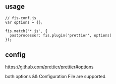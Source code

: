 ## usage

```
// fis-conf.js
var options = {};

fis.match('*.js', {
  postprocessor: fis.plugin('prettier', options)
});
```

## config
https://github.com/prettier/prettier#options

both options && Configuration File are supported.
